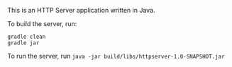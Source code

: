 This is an HTTP Server application written in Java.

To build the server, run:
```
gradle clean
gradle jar
```

To run the server, run `java -jar build/libs/httpserver-1.0-SNAPSHOT.jar`

